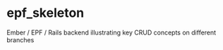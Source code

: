 epf_skeleton
============

Ember / EPF / Rails backend illustrating key CRUD concepts on different branches 
